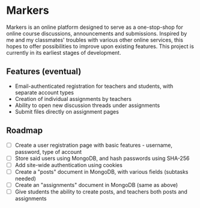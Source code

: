 # Markers

Markers is an online platform designed to serve as a one-stop-shop for online course discussions, announcements and submissions.
Inspired by me and my classmates' troubles with various other online services, this hopes to offer possibilities to improve upon existing features.
This project is currently in its earliest stages of development.

## Features (eventual)

  * Email-authenticated registration for teachers and students, with separate account types
  * Creation of individual assignments by teachers
  * Ability to open new discussion threads under assignments
  * Submit files directly on assignment pages
  
## Roadmap

- [ ] Create a user registration page with basic features - username, password, type of account
- [ ] Store said users using MongoDB, and hash passwords using SHA-256
- [ ] Add site-wide authentication using cookies
- [ ] Create a "posts" document in MongoDB, with various fields (subtasks needed)
- [ ] Create an "assignments" document in MongoDB (same as above)
- [ ] Give students the ability to create posts, and teachers both posts and assignments
